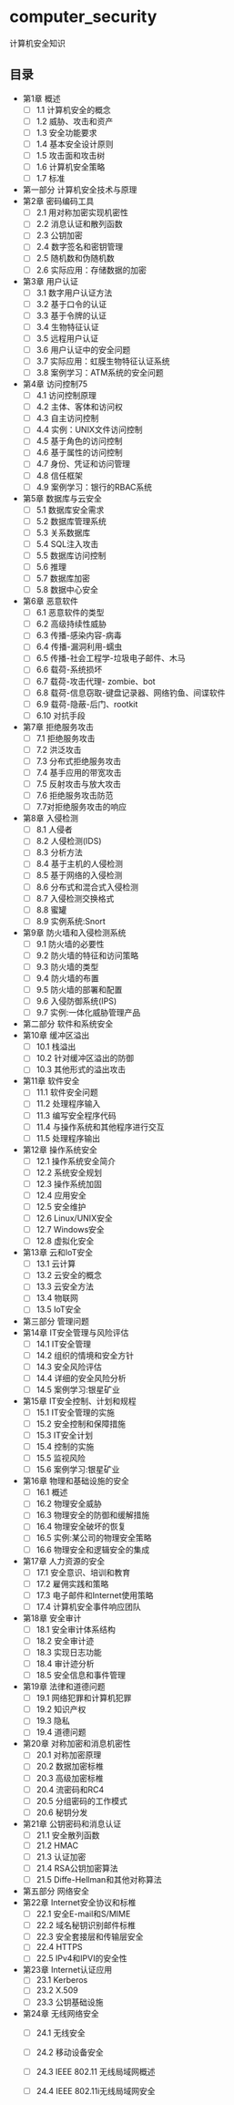 # computer_security
计算机安全知识 

## 目录  
- 第1章 概述
  - [ ] 1.1 计算机安全的概念
  - [ ] 1.2 威胁、攻击和资产
  - [ ] 1.3 安全功能要求
  - [ ] 1.4 基本安全设计原则
  - [ ] 1.5 攻击面和攻击树
  - [ ] 1.6 计算机安全策略
  - [ ] 1.7 标准

- 第一部分 计算机安全技术与原理
- 第2章 密码编码工具
  - [ ] 2.1 用对称加密实现机密性
  - [ ] 2.2 消息认证和散列函数
  - [ ] 2.3 公钥加密
  - [ ] 2.4 数字签名和密钥管理
  - [ ] 2.5 随机数和伪随机数
  - [ ] 2.6 实际应用：存储数据的加密
 
- 第3章 用户认证
  - [ ] 3.1 数字用户认证方法
  - [ ] 3.2 基于口令的认证
  - [ ] 3.3 基于令牌的认证
  - [ ] 3.4 生物特征认证
  - [ ] 3.5 远程用户认证
  - [ ] 3.6 用户认证中的安全问题
  - [ ] 3.7 实际应用：虹膜生物特征认证系统
  - [ ] 3.8 案例学习：ATM系统的安全问题
 
- 第4章 访问控制75
  - [ ] 4.1 访问控制原理
  - [ ] 4.2 主体、客体和访问权
  - [ ] 4.3 自主访问控制
  - [ ] 4.4 实例：UNIX文件访问控制
  - [ ] 4.5 基于角色的访问控制
  - [ ] 4.6 基于属性的访问控制
  - [ ] 4.7 身份、凭证和访问管理
  - [ ] 4.8 信任框架
  - [ ] 4.9 案例学习：银行的RBAC系统

- 第5章 数据库与云安全
  - [ ] 5.1 数据库安全需求
  - [ ] 5.2 数据库管理系统
  - [ ] 5.3 关系数据库
  - [ ] 5.4 SQL注入攻击
  - [ ] 5.5 数据库访问控制
  - [ ] 5.6 推理
  - [ ] 5.7 数据库加密
  - [ ] 5.8 数据中心安全
 
- 第6章 恶意软件
  - [ ] 6.1 恶意软件的类型
  - [ ] 6.2 高级持续性威胁
  - [ ] 6.3 传播-感染内容-病毒
  - [ ] 6.4 传播-漏洞利用-蠕虫
  - [ ] 6.5 传播-社会工程学-垃圾电子邮件、木马
  - [ ] 6.6 载荷-系统损坏
  - [ ] 6.7 载荷-攻击代理- zombie、bot
  - [ ] 6.8 载荷-信息窃取-键盘记录器、网络钓鱼、间谍软件
  - [ ] 6.9 载荷-隐蔽-后门、rootkit
  - [ ] 6.10 对抗手段
 
- 第7章 拒绝服务攻击
  - [ ] 7.1 拒绝服务攻击
  - [ ] 7.2 洪泛攻击
  - [ ] 7.3 分布式拒绝服务攻击
  - [ ] 7.4 基手应用的带宽攻击  
  - [ ] 7.5 反射攻击与放大攻击
  - [ ] 7.6 拒绝服务攻击防范
  - [ ] 7.7对拒绝服务攻击的响应
  
- 第8章 入侵检测
  - [ ] 8.1 人侵者
  - [ ] 8.2 人侵检测(IDS)
  - [ ] 8.3 分析方法  
  - [ ] 8.4 基于主机的人侵检测
  - [ ] 8.5 基于网络的入侵检测
  - [ ] 8.6 分布式和混合式入侵检测
  - [ ] 8.7 入侵检测交换格式
  - [ ] 8.8 蜜罐
  - [ ] 8.9 实例系统:Snort
 
- 第9章 防火墙和入侵检测系统
  - [ ] 9.1 防火墙的必要性  
  - [ ] 9.2 防火墙的特征和访问策略  
  - [ ] 9.3 防火墙的类型
  - [ ] 9.4 防火墙的布置
  - [ ] 9.5 防火墙的部署和配置
  - [ ] 9.6 入侵防御系统(IPS)
  - [ ] 9.7 实例:一体化威胁管理产品
 
- 第二部分 软件和系统安全
- 第10章 缓冲区溢出
  - [ ] 10.1 栈溢出
  - [ ] 10.2 针对缓冲区溢出的防御  
  - [ ] 10.3 其他形式的溢出攻击
 
- 第11章 软件安全 
  - [ ] 11.1 软件安全问题 
  - [ ] 11.2 处理程序输入 
  - [ ] 11.3 编写安全程序代码 
  - [ ] 11.4 与操作系统和其他程序进行交互
  - [ ] 11.5 处理程序输出 
 
- 第12章 操作系统安全  
  - [ ] 12.1 操作系统安全简介 
  - [ ] 12.2 系统安全规划 
  - [ ] 12.3 操作系统加固 
  - [ ] 12.4 应用安全
  - [ ] 12.5 安全维护
  - [ ] 12.6 Linux/UNIX安全
  - [ ] 12.7 Windows安全
  - [ ] 12.8 虚拟化安全

- 第13章 云和IoT安全
  - [ ] 13.1 云计算
  - [ ] 13.2 云安全的概念
  - [ ] 13.3 云安全方法
  - [ ] 13.4 物联网
  - [ ] 13.5 IoT安全

- 第三部分 管理问题
- 第14章 IT安全管理与风险评估
  - [ ] 14.1 IT安全管理
  - [ ] 14.2 组织的情境和安全方针
  - [ ] 14.3 安全风险评估
  - [ ] 14.4 详细的安全风险分析  
  - [ ] 14.5 案例学习:银星矿业

- 第15章 IT安全控制、计划和规程
  - [ ] 15.1 IT安全管理的实施
  - [ ] 15.2 安全控制和保障措施
  - [ ] 15.3 IT安全计划
  - [ ] 15.4 控制的实施
  - [ ] 15.5 监视风险
  - [ ] 15.6 案例学习:银星矿业

- 第16章 物理和基础设施的安全  
  - [ ] 16.1 概述
  - [ ] 16.2 物理安全威胁
  - [ ] 16.3 物理安全的防御和缓解措施 
  - [ ] 16.4 物理安全破坏的恢复
  - [ ] 16.5 实例:某公司的物理安全策略
  - [ ] 16.6 物理安全和逻辑安全的集成
 
- 第17章 人力资源的安全
  - [ ] 17.1 安全意识、培训和教育
  - [ ] 17.2 雇佣实践和策略
  - [ ] 17.3 电子邮件和Internet使用策略
  - [ ] 17.4 计算机安全事件响应团队

- 第18章 安全审计
  - [ ] 18.1 安全审计体系结构
  - [ ] 18.2 安全审计迹
  - [ ] 18.3 实现日志功能
  - [ ] 18.4 审计迹分析
  - [ ] 18.5 安全信息和事件管理
  
- 第19章 法律和道德问题
  - [ ] 19.1 网络犯罪和计算机犯罪
  - [ ] 19.2 知识产权
  - [ ] 19.3 隐私
  - [ ] 19.4 道德问题

- 第20章 对称加密和消息机密性
  - [ ] 20.1 对称加密原理
  - [ ] 20.2 数据加密标椎
  - [ ] 20.3 高级加密标椎
  - [ ] 20.4 流密码和RC4
  - [ ] 20.5 分组密码的工作模式
  - [ ] 20.6 秘钥分发

- 第21章 公钥密码和消息认证
  - [ ] 21.1 安全散列函数
  - [ ] 21.2 HMAC
  - [ ] 21.3 认证加密
  - [ ] 21.4 RSA公钥加密算法
  - [ ] 21.5 Diffe-Hellman和其他对称算法

- 第五部分 网络安全
- 第22章 Internet安全协议和标椎
  - [ ] 22.1 安全E-mail和S/MIME
  - [ ] 22.2 域名秘钥识别邮件标椎
  - [ ] 22.3 安全套接层和传输层安全
  - [ ] 22.4 HTTPS
  - [ ] 22.5 IPv4和IPVI的安全性

- 第23章 Internet认证应用
  - [ ] 23.1 Kerberos
  - [ ] 23.2 X.509
  - [ ] 23.3 公钥基础设施

- 第24章 无线网络安全
  - [ ] 24.1 无线安全
  - [ ] 24.2 移动设备安全
  - [ ] 24.3 IEEE 802.11 无线局域网概述
  - [ ] 24.4 IEEE 802.11i无线局域网安全



